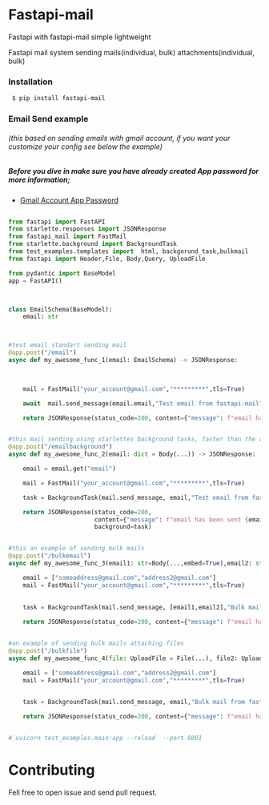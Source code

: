 
# Fastapi-mail

Fastapi with fastapi-mail simple lightweight


Fastapi mail system sending mails(individual, bulk) attachments(individual, bulk)


### Installation ###

```sh
 $ pip install fastapi-mail
```




### Email Send example 
###### (this based on sending emails with gmail account, if you want your customize your config see below the example)

##### Before you dive in make sure you have already created  App password for more information;
- [Gmail Account App Password](https://support.google.com/mail/answer/185833?hl=en)

```python

from fastapi import FastAPI
from starlette.responses import JSONResponse
from fastapi_mail import FastMail
from starlette.background import BackgroundTask
from test_examples.templates import  html, backgorund_task,bulkmail
from fastapi import Header,File, Body,Query, UploadFile

from pydantic import BaseModel
app = FastAPI()



class EmailSchema(BaseModel):
    email: str



#test email standart sending mail 
@app.post("/email")
async def my_awesome_func_1(email: EmailSchema) -> JSONResponse:

  

    mail = FastMail("your_account@gmail.com","*********",tls=True)

    await  mail.send_message(email.email,"Test email from fastapi-mail", html, text_format="html")

    return JSONResponse(status_code=200, content={"message": f"email has been sent {email.email} address"})


#this mail sending using starlettes background tasks, faster than the above one
@app.post("/emailbackground")
async def my_awesome_func_2(email: dict = Body(...)) -> JSONResponse:

    email = email.get("email")

    mail = FastMail("your_account@gmail.com","*********",tls=True)

    task = BackgroundTask(mail.send_message, email,"Test email from fastapi-mail with background task",backgorund_task,text_format="html")

    return JSONResponse(status_code=200, 
                        content={"message": f"email has been sent {email} address"}, 
                        background=task)


#this an example of sending bulk mails
@app.post("/bulkemail")
async def my_awesome_func_3(email1: str=Body(...,embed=True),email2: str=Body(...,embed=True)) -> JSONResponse:

    email = ["someaddress@gmail.com","address2@gmail.com"]
    mail = FastMail("your_account@gmail.com","*********",tls=True)
  
   
    task = BackgroundTask(mail.send_message, [email1,email2],"Bulk mail from fastapi-mail with background task","Bulk mail Test",text_format="plain",bulk=True)

    return JSONResponse(status_code=200, content={"message": f"email has been sent to these {email} addresses"}, background=task)


#an example of sending bulk mails attaching files 
@app.post("/bulkfile")
async def my_awesome_func_4(file: UploadFile = File(...), file2: UploadFile = File(...)) -> JSONResponse:

    email = ["someaddress@gmail.com","address2@gmail.com"]
    mail = FastMail("your_account@gmail.com","*********",tls=True)
  

    task = BackgroundTask(mail.send_message, email,"Bulk mail from fastapi-mail with background task","Bulk mail Test",text_format="plain",bulk=True,file=[file,file2])

    return JSONResponse(status_code=200, content={"message": f"email has been sent to these {email} addresses"}, background=task)


# uvicorn test_examples.main:app --reload  --port 8001
```

# Contributing
Fell free to open issue and send pull request.
